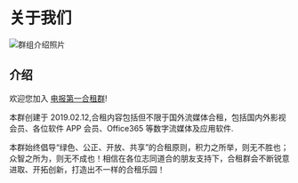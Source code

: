 # 关于我们

![群组介绍照片](/img/hezu1.PNG)

## 介绍

欢迎您加入 [电报第一合租群](https://t.me/hezu1)!

本群创建于 2019.02.12,合租内容包括但不限于国外流媒体合租，包括国内外影视会员、各位软件 APP 会员、Office365 等数字流媒体及应用软件.

本群始终倡导“绿色、公正、开放、共享”的合租原则，积力之所举，则无不胜也；众智之所为，则无不成也！相信在各位志同道合的朋友支持下，合租群会不断锐意进取、开拓创新，打造出不一样的合租乐园！

